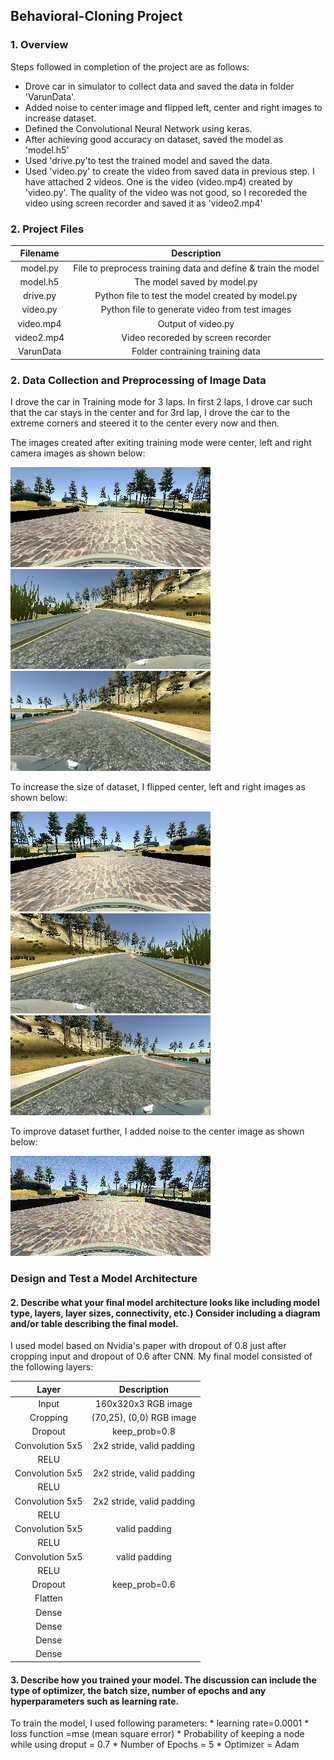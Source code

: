 ## Behavioral-Cloning Project

### 1. Overview
Steps followed in completion of the project are as follows:

* Drove car in simulator to collect data and saved the data in folder 'VarunData'.
* Added noise to center image and flipped left, center and right images to increase dataset.
* Defined the Convolutional Neural Network using keras.
* After achieving good accuracy on dataset, saved the model as 'model.h5'
* Used 'drive.py'to test the trained model and saved the data.
* Used 'video.py' to create the video from saved data in previous step. I have attached 2 videos. One is the video (video.mp4) created by 'video.py'. The quality of the video was not good, so I recoreded the video using screen recorder and saved it as 'video2.mp4'
### 2. Project Files

| Filename  |     Description	        					| 
|:---------:|:---------------------------------------------:| 
| model.py  | File to preprocess training data and define & train the model| 
| model.h5  | The model saved by model.py 	                   |
| drive.py  | Python file to test the model created by model.py|
| video.py	| Python file to generate video from test images   |
| video.mp4	| Output of video.py      				           |
| video2.mp4| Video recoreded by screen recorder               |
| VarunData | Folder contraining training data        	       |
### 2. Data Collection and Preprocessing of Image Data

I drove the car in Training mode for 3 laps. In first 2 laps, I drove car such that the car stays in the center and for 3rd lap, I drove the car to the extreme corners and steered it to the center every now and then. 

The images created after exiting training mode were center, left and right camera images as shown below:

![alttext](examples/center.jpg) ![alttext](examples/left.jpg) ![alttext](examples/right.jpg)

To increase the size of dataset, I flipped center, left and right images as shown below:

![alttext](examples/flipCenter.jpg) ![alttext](examples/flipLeft.jpg) ![alttext](examples/flipRight.jpg)

To improve dataset further, I added noise to the center image as shown below:

![alttext](examples/noisyImage.jpg)

### Design and Test a Model Architecture

#### 2. Describe what your final model architecture looks like including model type, layers, layer sizes, connectivity, etc.) Consider including a diagram and/or table describing the final model.

I used model based on Nvidia's paper with dropout of 0.8 just after cropping input and dropout of 0.6 after CNN. My final model consisted of the following layers:

| Layer         		|     Description	        					| 
|:---------------------:|:---------------------------------------------:| 
| Input         		| 160x320x3 RGB image   						|
| Cropping              | (70,25), (0,0) RGB image   					|
| Dropout        		| keep_prob=0.8        							|
| Convolution 5x5     	| 2x2 stride, valid padding 	                |
| RELU					|												|
| Convolution 5x5     	| 2x2 stride, valid padding 	                |
| RELU					|												|
| Convolution 5x5     	| 2x2 stride, valid padding 	                |
| RELU					|												|
| Convolution 5x5     	| valid padding 	                            |
| RELU					|												|
| Convolution 5x5     	| valid padding 	                            |
| RELU					|												|
| Dropout        		| keep_prob=0.6        							|
| Flatten		        |        									    |
| Dense         		|         									    |
| Dense         		|                							    |
| Dense         	    |												|
| Dense  				|												|
#### 3. Describe how you trained your model. The discussion can include the type of optimizer, the batch size, number of epochs and any hyperparameters such as learning rate.

To train the model, I used following parameters:
    * learning rate=0.0001
    * loss function =mse (mean square error)
    * Probability of keeping a node while using droput = 0.7
    * Number of Epochs = 5
    * Optimizer = Adam
